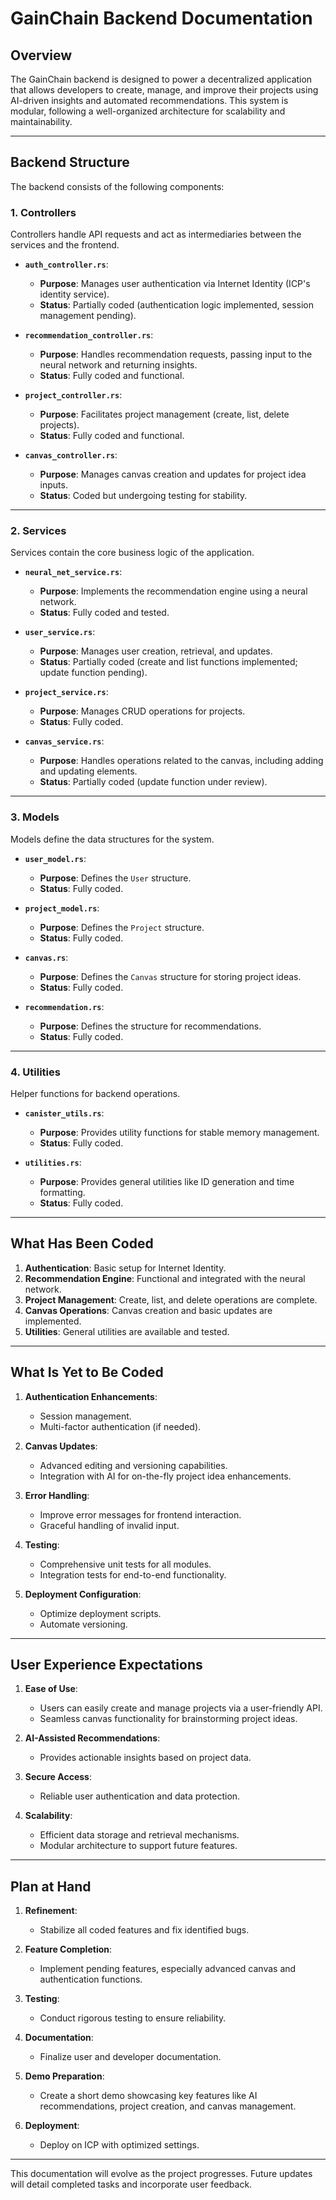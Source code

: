 # GainChain Backend Documentation

## Overview
The GainChain backend is designed to power a decentralized application that allows developers to create, manage, and improve their projects using AI-driven insights and automated recommendations. This system is modular, following a well-organized architecture for scalability and maintainability.

---

## Backend Structure
The backend consists of the following components:

### 1. **Controllers**
Controllers handle API requests and act as intermediaries between the services and the frontend.

- **`auth_controller.rs`**:
  - **Purpose**: Manages user authentication via Internet Identity (ICP's identity service).
  - **Status**: Partially coded (authentication logic implemented, session management pending).

- **`recommendation_controller.rs`**:
  - **Purpose**: Handles recommendation requests, passing input to the neural network and returning insights.
  - **Status**: Fully coded and functional.

- **`project_controller.rs`**:
  - **Purpose**: Facilitates project management (create, list, delete projects).
  - **Status**: Fully coded and functional.

- **`canvas_controller.rs`**:
  - **Purpose**: Manages canvas creation and updates for project idea inputs.
  - **Status**: Coded but undergoing testing for stability.

---

### 2. **Services**
Services contain the core business logic of the application.

- **`neural_net_service.rs`**:
  - **Purpose**: Implements the recommendation engine using a neural network.
  - **Status**: Fully coded and tested.

- **`user_service.rs`**:
  - **Purpose**: Manages user creation, retrieval, and updates.
  - **Status**: Partially coded (create and list functions implemented; update function pending).

- **`project_service.rs`**:
  - **Purpose**: Manages CRUD operations for projects.
  - **Status**: Fully coded.

- **`canvas_service.rs`**:
  - **Purpose**: Handles operations related to the canvas, including adding and updating elements.
  - **Status**: Partially coded (update function under review).

---

### 3. **Models**
Models define the data structures for the system.

- **`user_model.rs`**:
  - **Purpose**: Defines the `User` structure.
  - **Status**: Fully coded.

- **`project_model.rs`**:
  - **Purpose**: Defines the `Project` structure.
  - **Status**: Fully coded.

- **`canvas.rs`**:
  - **Purpose**: Defines the `Canvas` structure for storing project ideas.
  - **Status**: Fully coded.

- **`recommendation.rs`**:
  - **Purpose**: Defines the structure for recommendations.
  - **Status**: Fully coded.

---

### 4. **Utilities**
Helper functions for backend operations.

- **`canister_utils.rs`**:
  - **Purpose**: Provides utility functions for stable memory management.
  - **Status**: Fully coded.

- **`utilities.rs`**:
  - **Purpose**: Provides general utilities like ID generation and time formatting.
  - **Status**: Fully coded.

---

## What Has Been Coded
1. **Authentication**: Basic setup for Internet Identity.
2. **Recommendation Engine**: Functional and integrated with the neural network.
3. **Project Management**: Create, list, and delete operations are complete.
4. **Canvas Operations**: Canvas creation and basic updates are implemented.
5. **Utilities**: General utilities are available and tested.

---

## What Is Yet to Be Coded
1. **Authentication Enhancements**:
   - Session management.
   - Multi-factor authentication (if needed).

2. **Canvas Updates**:
   - Advanced editing and versioning capabilities.
   - Integration with AI for on-the-fly project idea enhancements.

3. **Error Handling**:
   - Improve error messages for frontend interaction.
   - Graceful handling of invalid input.

4. **Testing**:
   - Comprehensive unit tests for all modules.
   - Integration tests for end-to-end functionality.

5. **Deployment Configuration**:
   - Optimize deployment scripts.
   - Automate versioning.

---

## User Experience Expectations
1. **Ease of Use**:
   - Users can easily create and manage projects via a user-friendly API.
   - Seamless canvas functionality for brainstorming project ideas.

2. **AI-Assisted Recommendations**:
   - Provides actionable insights based on project data.

3. **Secure Access**:
   - Reliable user authentication and data protection.

4. **Scalability**:
   - Efficient data storage and retrieval mechanisms.
   - Modular architecture to support future features.

---

## Plan at Hand
1. **Refinement**:
   - Stabilize all coded features and fix identified bugs.

2. **Feature Completion**:
   - Implement pending features, especially advanced canvas and authentication functions.

3. **Testing**:
   - Conduct rigorous testing to ensure reliability.

4. **Documentation**:
   - Finalize user and developer documentation.

5. **Demo Preparation**:
   - Create a short demo showcasing key features like AI recommendations, project creation, and canvas management.

6. **Deployment**:
   - Deploy on ICP with optimized settings.

---

This documentation will evolve as the project progresses. Future updates will detail completed tasks and incorporate user feedback.